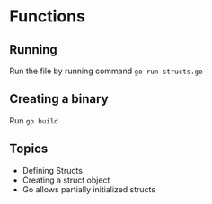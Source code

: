 # Functions

## Running

Run the file by running command `go run structs.go`

## Creating a binary

Run `go build`

## Topics

+ Defining Structs
+ Creating a struct object
+ Go allows partially initialized structs
